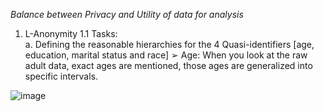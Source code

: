 


*Balance between Privacy and Utility of data for analysis* 
1) L-Anonymity 
1.1 Tasks:  
a. Defining the reasonable hierarchies for the 4 Quasi-identifiers [age, education, marital
status and race] 
➢ Age: When you look at the raw adult data, exact ages are mentioned, those ages are 
generalized into specific intervals.

![image](https://github.com/user-attachments/assets/1654e581-a7af-4243-ae33-3aec7392351f)
